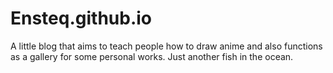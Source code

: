 # Ensteq.github.io

A little blog that aims to teach people how to draw anime and also functions as a gallery for some personal works. Just another fish in the ocean. 
